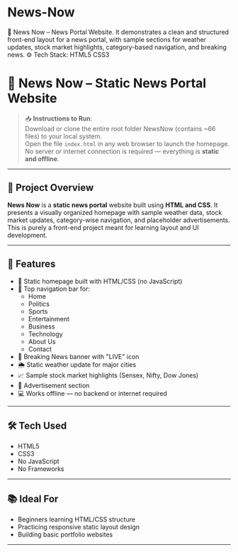 # News-Now
📰 News Now – News Portal Website. It demonstrates a clean and structured front-end layout for a news portal, with sample sections for weather updates, stock market highlights, category-based navigation, and breaking news. ⚙️ Tech Stack: HTML5  CSS3 

# 📰 News Now – Static News Portal Website

> 📥 **Instructions to Run**:  
> Download or clone the entire root folder NewsNow (contains ~66 files) to your local system.  
> Open the file `index.html` in any web browser to launch the homepage.  
> No server or internet connection is required — everything is **static and offline**.

---

## 📌 Project Overview

**News Now** is a **static news portal** website built using **HTML and CSS**. It presents a visually organized homepage with sample weather data, stock market updates, category-wise navigation, and placeholder advertisements. This is purely a front-end project meant for learning layout and UI development.

---

## 🌟 Features

- 📁 Static homepage built with HTML/CSS (no JavaScript)
- 🧭 Top navigation bar for:
  - Home
  - Politics
  - Sports
  - Entertainment
  - Business
  - Technology
  - About Us
  - Contact
- 🔴 Breaking News banner with "LIVE" icon
- 🌦️ Static weather update for major cities
- 📈 Sample stock market highlights (Sensex, Nifty, Dow Jones)
- 📢 Advertisement section
- 💻 Works offline — no backend or internet required

---

## 🛠️ Tech Used

- HTML5
- CSS3
- No JavaScript
- No Frameworks

---

## 📚 Ideal For

- Beginners learning HTML/CSS structure
- Practicing responsive static layout design
- Building basic portfolio websites

---
